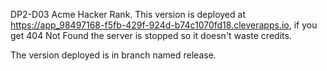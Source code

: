 DP2-D03 Acme Hacker Rank. This version is deployed at https://app_98497168-f5fb-429f-924d-b74c1070fd18.cleverapps.io, if you get 404 Not Found the server is stopped so it doesn't waste credits.

The version deployed is in branch named release.
